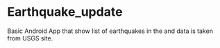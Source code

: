 # Earthquake_update
Basic Android App that show list of earthquakes in the and data is taken from USGS site. 
